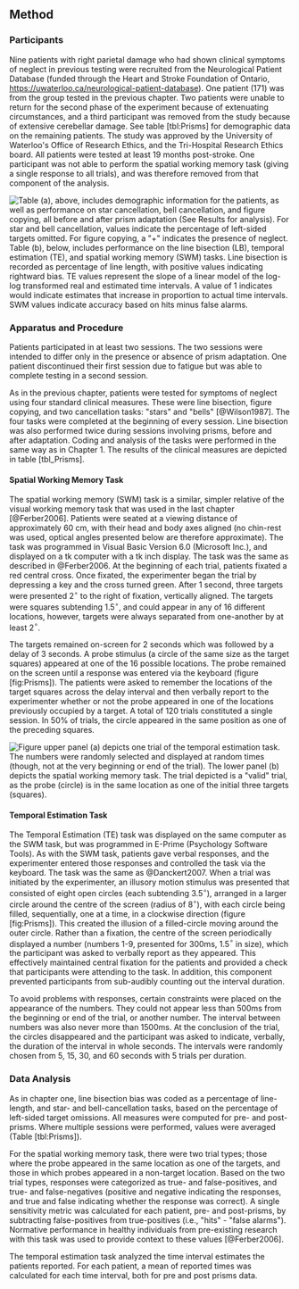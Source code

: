 Method
------

### Participants

Nine patients with right parietal damage who had shown clinical
symptoms of neglect in previous testing were recruited from the
Neurological Patient Database (funded through the Heart and Stroke
Foundation of Ontario,
<https://uwaterloo.ca/neurological-patient-database>).  One
patient (171) was from the group tested in the previous chapter.
Two patients were unable to return for the second phase of the
experiment because of extenuating circumstances, and a third
participant was removed from the study because of extensive
cerebellar damage. See table [tbl:Prisms] for demographic data on
the remaining patients. The study was approved by the University
of Waterloo's Office of Research Ethics, and the Tri-Hospital
Research Ethics board.  All patients were tested at least 19
months post-stroke.  One participant was not able to perform the
spatial working memory task (giving a single response to all
trials), and was therefore removed from that component of the
analysis.

![Table (a), above, includes demographic information for the
patients, as well as performance on star cancellation, bell
cancellation, and figure copying, all before and after prism
adaptation (See Results for analysis).  For star and bell
cancellation, values indicate the percentage of left-sided targets
omitted. For figure copying, a "+" indicates the presence of
neglect. Table (b), below, includes performance on the line
bisection (LB), temporal estimation (TE), and spatial working
memory (SWM) tasks. Line bisection is recorded as percentage of
line length, with positive values indicating rightward bias. TE
values represent the slope of a linear model of the log-log
transformed real and estimated time intervals. A value of 1
indicates would indicate estimates that increase in proportion to
actual time intervals. SWM values indicate accuracy based on hits
minus false alarms.](tbl_Prisms.pdf.png) 



### Apparatus and Procedure

Patients participated in at least two sessions. The two sessions
were intended to differ only in the presence or absence of prism
adaptation. One patient discontinued their first session due to
fatigue but was able to complete testing in a second session.

As in the previous chapter, patients were tested for symptoms of
neglect using four standard clinical measures. These were line
bisection, figure copying, and two cancellation tasks: "stars" and
"bells" [@Wilson1987]. The four tasks were completed at the
beginning of every session.  Line bisection was also performed
twice during sessions involving prisms, before and after
adaptation.  Coding and analysis of the tasks were performed in
the same way as in Chapter 1. The results of the clinical measures
are depicted in table [tbl_Prisms].

#### Spatial Working Memory Task

The spatial working memory (SWM) task is a similar, simpler
relative of the visual working memory task that was used in the
last chapter [@Ferber2006]. Patients were seated at a viewing
distance of approximately 60 cm, with their head and body axes
aligned (no chin-rest was used, optical angles presented below are
therefore approximate). The task was programmed in Visual Basic
Version 6.0 (Microsoft Inc.), and displayed on a tk computer with
a tk inch display. The task was the same as described in
@Ferber2006. At the beginning of each trial, patients fixated a
red central cross. Once fixated, the experimenter began the trial
by depressing a key and the cross turned green. After 1 second,
three targets were presented 2$^\circ$ to the right of fixation,
vertically aligned. The targets were squares subtending 1.5$^\circ$, and
could appear in any of 16 different locations, however, targets
were always separated from one-another by at least 2$^\circ$.

The targets remained on-screen for 2 seconds which was followed by
a delay of 3 seconds. A probe stimulus (a circle of the same size
as the target squares) appeared at one of the 16 possible
locations. The probe remained on the screen until a response was
entered via the keyboard (figure [fig:Prisms]). The patients were
asked to remember the locations of the target squares across the
delay interval and then verbally report to the experimenter
whether or not the probe appeared in one of the locations
previously occupied by a target. A total of 120 trials constituted
a single session.  In 50% of trials, the circle appeared in the
same position as one of the preceding squares.

![Figure upper panel (a) depicts one trial of the temporal
estimation task. The numbers were randomly selected and displayed
at random times (though, not at the very beginning or end of the
trial). The lower panel (b) depicts the spatial working memory
task. The trial depicted is a "valid" trial, as the probe (circle)
is in the same location as one of the initial three targets
(squares).](fig_Prisms.pdf.png) 

#### Temporal Estimation Task

The Temporal Estimation (TE) task was displayed on the same
computer as the SWM task, but was programmed in E-Prime
(Psychology Software Tools). As with the SWM task, patients gave
verbal responses, and the experimenter entered those responses and
controlled the task via the keyboard. The task was the same as
@Danckert2007. When a trial was initiated by the experimenter, an
illusory motion stimulus was presented that consisted of eight
open circles (each subtending 3.5$^\circ$), arranged in a larger circle
around the centre of the screen (radius of 8$^\circ$), with each circle
being filled, sequentially, one at a time, in a clockwise
direction (figure [fig:Prisms]).  This created the illusion of a
filled-circle moving around the outer circle. Rather than a
fixation, the centre of the screen periodically displayed a number
(numbers 1-9, presented for 300ms, 1.5$^\circ$ in size), which the
participant was asked to verbally report as they appeared. This
effectively maintained central fixation for the patients and
provided a check that participants were attending to the task. In
addition, this component prevented participants from sub-audibly
counting out the interval duration.

To avoid problems with responses, certain constraints were placed
on the appearance of the numbers. They could not appear less than
500ms from the beginning or end of the trial, or another number.
The interval between numbers was also never more than 1500ms. At
the conclusion of the trial, the circles disappeared and the
participant was asked to indicate, verbally, the duration of the
interval in whole seconds. The intervals were randomly chosen from
5, 15, 30, and 60 seconds with 5 trials per duration.

### Data Analysis

As in chapter one, line bisection bias was coded as a percentage
of line-length, and star- and bell-cancellation tasks, based on
the percentage of left-sided target omissions. All measures were
computed for pre- and post-prisms. Where multiple sessions were
performed, values were averaged (Table [tbl:Prisms]).

For the spatial working memory task, there were two trial types;
those where the probe appeared in the same location as one of the
targets, and those in which probes appeared in a non-target
location. Based on the two trial types, responses were categorized
as true- and false-positives, and true- and false-negatives
(positive and negative indicating the responses, and true and
false indicating whether the response was correct). A single
sensitivity metric was calculated for each patient, pre- and
post-prisms, by subtracting false-positives from true-positives
(i.e., "hits" - "false alarms"). Normative performance in healthy
individuals from pre-existing research with this task was used to
provide context to these values [@Ferber2006].

The temporal estimation task analyzed the time interval estimates
the patients reported. For each patient, a mean of reported times
was calculated for each time interval, both for pre and post
prisms data. 
